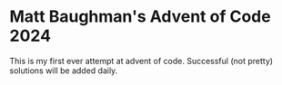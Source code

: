 # Matt Baughman's Advent of Code 2024
This is my first ever attempt at advent of code. Successful (not pretty) solutions will be added daily.
